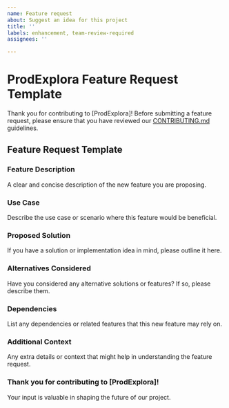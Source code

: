 ```yaml
---
name: Feature request
about: Suggest an idea for this project
title: ''
labels: enhancement, team-review-required
assignees: ''

---
```


# ProdExplora Feature Request Template

Thank you for contributing to [ProdExplora]! Before submitting a feature request, please ensure that you have reviewed our [CONTRIBUTING.md](../CONTRIBUTING.md) guidelines.

## Feature Request Template

### Feature Description
A clear and concise description of the new feature you are proposing.

### Use Case
Describe the use case or scenario where this feature would be beneficial.

### Proposed Solution
If you have a solution or implementation idea in mind, please outline it here.

### Alternatives Considered
Have you considered any alternative solutions or features? If so, please describe them.

### Dependencies
List any dependencies or related features that this new feature may rely on.

### Additional Context
Any extra details or context that might help in understanding the feature request.

### Thank you for contributing to [ProdExplora]!
Your input is valuable in shaping the future of our project.
